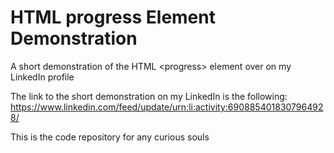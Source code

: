 # HTML progress Element Demonstration

A short demonstration of the HTML &lt;progress> element over on my LinkedIn profile

The link to the short demonstration on my LinkedIn is the following:
https://www.linkedin.com/feed/update/urn:li:activity:6908854018307964928/

This is the code repository for any curious souls

